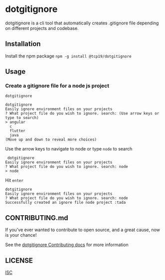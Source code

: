 # dotgitignore
dotgitignore is a cli tool that automatically creates .gitignore file depending on different projects and codebase.

## Installation
 Install the npm package
 ```npm -g install @tcp19/dotgitignore```

## Usage
<h3>Create a gitignore file for a node js project</h3>

```dotgitignore``` 

```
dotgitignore
Easily ignore environment files on your projects
? What project file do you wish to ignore. search: (Use arrow keys or type to search)
> angular
  c
  flutter
  java
(Move up and down to reveal more choices)
```

Use the arrow keys to navigate to node or type ```node``` to search

``` 
 dotgitignore
Easily ignore environment files on your projects
? What project file do you wish to ignore. search: node
> node
```

Hit ```enter```

```
dotgitignore
Easily ignore environment files on your projects
? What project file do you wish to ignore. search: node
Successfully created an ignore file node project :tada
```

## CONTRIBUTING.md 
If you've ever wanted to contribute to open source, and a great cause, now is your chance!

See the [dotgitignore Contributing docs](https://github.com/Teencodeprojects/dotgitignore/blob/main/CONTRIBUTING.md) for more information

## LICENSE
[ISC](LICENSE)